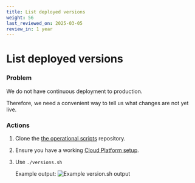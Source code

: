 ```yaml
---
title: List deployed versions
weight: 56
last_reviewed_on: 2025-03-05
review_in: 1 year
---
```


# List deployed versions

### Problem

We do not have continuous deployment to production.

Therefore, we need a convenient way to tell us what changes are not yet live.

### Actions

1. Clone the [the operational scripts][ops-repo] repository.

1. Ensure you have a working [Cloud Platform setup](../get-started.html).

1. Use `./versions.sh`

   Example output: ![Example version.sh output](../images/ops-version-sample.png)


[ops-repo]: https://github.com/ministryofjustice/hmpps-interventions-ops

